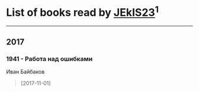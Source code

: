 # List of books read by [JEkIS23](https://plus.google.com/115604603872979762940)<sup>1</sup>
---

## 2017

### 1941 - Работа над ошибками
Иван Байбаков
> [2017-11-01] 



